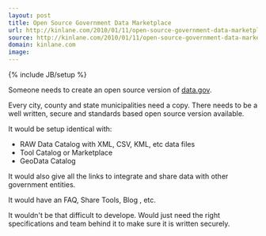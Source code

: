 ```yaml
---
layout: post
title: Open Source Government Data Marketplace
url: http://kinlane.com/2010/01/11/open-source-government-data-marketplace/
source: http://kinlane.com/2010/01/11/open-source-government-data-marketplace/
domain: kinlane.com
image: 
---
```

{% include JB/setup %}<p>Someone needs to create an open source version of <a href="http://www.data.gov/">data.gov</a>.<p></p>
Every city, county and state municipalities need a copy. There needs to be a well written, secure and standards based open source version available.<p></p>
It would be setup identical with:
<ul class="mainlist">
	<li>RAW Data Catalog with XML, CSV, KML, etc data files</li>
	<li>Tool Catalog or Marketplace</li>
	<li>GeoData Catalog</li>
</ul>
It would also give all the links to integrate and share data with other government entities.<p></p>
It would have an FAQ, Share Tools, Blog , etc.<p></p>
It wouldn't be that difficult to develope. Would just need the right specifications and team behind it to make sure it is written securely.
</p>
